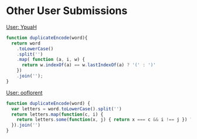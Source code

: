 # Other User Submissions
[User: YpuaH](https://www.codewars.com/users/YpuaH)  
```js
function duplicateEncode(word){
  return word
    .toLowerCase()
    .split('')
    .map( function (a, i, w) {
      return w.indexOf(a) == w.lastIndexOf(a) ? '(' : ')'
    })
    .join('');
}
```
[User: ooflorent](https://www.codewars.com/users/ooflorent)  
```js
function duplicateEncode(word) {
  var letters = word.toLowerCase().split('')
  return letters.map(function(c, i) {
    return letters.some(function(x, j) { return x === c && i !== j }) ? ')' : '('
  }).join('')
}
```
